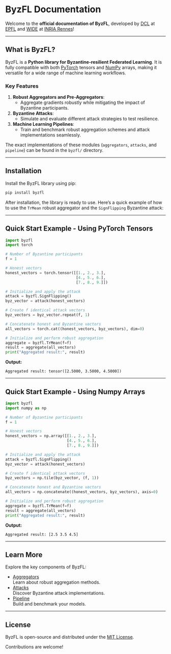 # ByzFL Documentation

Welcome to the **official documentation of ByzFL**, developed by [DCL](http://dcl.epfl.ch) at [EPFL](http://epfl.ch) and [WIDE](https://team.inria.fr/wide/) at [INRIA Rennes](https://www.inria.fr/fr/centre-inria-universite-rennes)!

---

## What is ByzFL?

ByzFL is a **Python library for Byzantine-resilient Federated Learning**. It is fully compatible with both [PyTorch](http://pytorch.org) tensors and [NumPy](http://numpy.org) arrays, making it versatile for a wide range of machine learning workflows.

### Key Features

1. **Robust Aggregators and Pre-Aggregators**: 
   - Aggregate gradients robustly while mitigating the impact of Byzantine participants.
2. **Byzantine Attacks**: 
   - Simulate and evaluate different attack strategies to test resilience.
3. **Machine Learning Pipelines**: 
   - Train and benchmark robust aggregation schemes and attack implementations seamlessly.

The exact implementations of these modules (`aggregators`, `attacks`, and `pipeline`) can be found in the `byzfl/` directory.

---

## Installation

Install the ByzFL library using pip:

```bash
pip install byzfl
```

After installation, the library is ready to use. Here’s a quick example of how to use the `TrMean` robust aggregator and the `SignFlipping` Byzantine attack:

---

## Quick Start Example - Using PyTorch Tensors

```python
import byzfl
import torch

# Number of Byzantine participants
f = 1

# Honest vectors
honest_vectors = torch.tensor([[1., 2., 3.],
                               [4., 5., 6.],
                               [7., 8., 9.]])

# Initialize and apply the attack
attack = byzfl.SignFlipping()
byz_vector = attack(honest_vectors)

# Create f identical attack vectors
byz_vectors = byz_vector.repeat(f, 1)

# Concatenate honest and Byzantine vectors
all_vectors = torch.cat((honest_vectors, byz_vectors), dim=0)

# Initialize and perform robust aggregation
aggregate = byzfl.TrMean(f=f)
result = aggregate(all_vectors)
print("Aggregated result:", result)
```

**Output:**

```
Aggregated result: tensor([2.5000, 3.5000, 4.5000])
```

---

## Quick Start Example - Using Numpy Arrays

```python
import byzfl
import numpy as np

# Number of Byzantine participants
f = 1

# Honest vectors
honest_vectors = np.array([[1., 2., 3.],
                           [4., 5., 6.],
                           [7., 8., 9.]])

# Initialize and apply the attack
attack = byzfl.SignFlipping()
byz_vector = attack(honest_vectors)

# Create f identical attack vectors
byz_vectors = np.tile(byz_vector, (f, 1))

# Concatenate honest and Byzantine vectors
all_vectors = np.concatenate((honest_vectors, byz_vectors), axis=0)

# Initialize and perform robust aggregation
aggregate = byzfl.TrMean(f=f)
result = aggregate(all_vectors)
print("Aggregated result:", result)
```

**Output:**

```
Aggregated result: [2.5 3.5 4.5]
```

---

## Learn More

Explore the key components of ByzFL:

- [Aggregators](https://byzfl.epfl.ch/aggregators/index.html)  
  Learn about robust aggregation methods.
- [Attacks](https://byzfl.epfl.ch/attacks/index.html)  
  Discover Byzantine attack implementations.
- [Pipeline](https://byzfl.epfl.ch/pipeline/index.html)  
  Build and benchmark your models.

---

## License

ByzFL is open-source and distributed under the [MIT License](https://github.com/LPD-EPFL/byzfl/blob/main/LICENSE.txt).

Contributions are welcome!